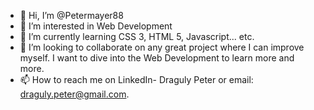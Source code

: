 - 👋 Hi, I’m @Petermayer88
- 👀 I’m interested in Web Development
- 🌱 I’m currently learning CSS 3, HTML 5, Javascript... etc.
- 💞️ I’m looking to collaborate on any great project where I can improve myself. I want to dive into the Web Development to learn more and more.
- 📫 How to reach me on LinkedIn- Draguly Peter or email: draguly.peter@gmail.com.

<!---
Petermayer88/Petermayer88 is a ✨ special ✨ repository because its `README.md` (this file) appears on your GitHub profile.
You can click the Preview link to take a look at your changes.
--->
